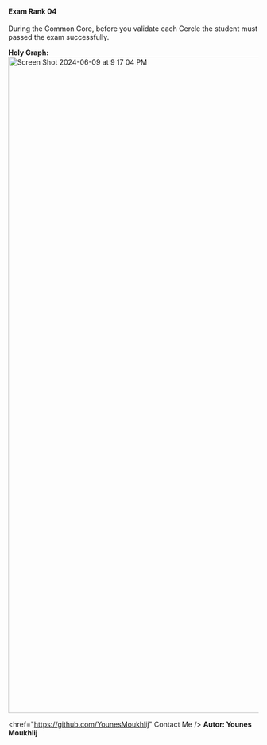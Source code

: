 #### Exam Rank 04

During the Common Core, before you validate each Cercle the student must passed the exam successfully.

**Holy Graph:**
<img width="1318" alt="Screen Shot 2024-06-09 at 9 17 04 PM" src="https://github.com/YounesMoukhlij/Exam_Rank_04_42/assets/123767564/a22d8237-95a7-439f-ab98-96fea7d87634">

<href="https://github.com/YounesMoukhlij" Contact Me />
**Autor: Younes Moukhlij**
